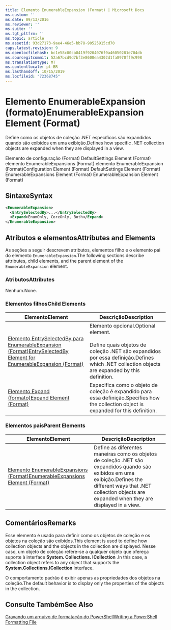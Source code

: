 ```yaml
---
title: Elemento EnumerableExpansion (Format) | Microsoft Docs
ms.custom: ''
ms.date: 09/13/2016
ms.reviewer: ''
ms.suite: ''
ms.tgt_pltfrm: ''
ms.topic: article
ms.assetid: 93d27173-9ae4-46e5-bb78-90525915cd70
caps.latest.revision: 9
ms.openlocfilehash: bc1e58c00ca8419f9204076f0a46050281e704db
ms.sourcegitcommit: 52a67bcd9d7bf3e8600ea4302d1fa8970ff9c998
ms.translationtype: MT
ms.contentlocale: pt-BR
ms.lasthandoff: 10/15/2019
ms.locfileid: "72368745"
---
```

# <a name="enumerableexpansion-element-format"></a><span data-ttu-id="b6fe2-102">Elemento EnumerableExpansion (formato)</span><span class="sxs-lookup"><span data-stu-id="b6fe2-102">EnumerableExpansion Element (Format)</span></span>

<span data-ttu-id="b6fe2-103">Define como os objetos de coleção .NET específicos são expandidos quando são exibidos em uma exibição.</span><span class="sxs-lookup"><span data-stu-id="b6fe2-103">Defines how specific .NET collection objects are expanded when they are displayed in a view.</span></span>

<span data-ttu-id="b6fe2-104">Elemento de configuração (Format) DefaultSettings Element (Format) elemento EnumerableExpansions (Format) elemento EnumerableExpansion (Format)</span><span class="sxs-lookup"><span data-stu-id="b6fe2-104">Configuration Element (Format) DefaultSettings Element (Format) EnumerableExpansions Element (Format) EnumerableExpansion Element (Format)</span></span>

## <a name="syntax"></a><span data-ttu-id="b6fe2-105">Sintaxe</span><span class="sxs-lookup"><span data-stu-id="b6fe2-105">Syntax</span></span>

```xml
<EnumerableExpansion>
  <EntrySelectedBy>...</EntrySelectedBy>
  <Expand>EnumOnly, CoreOnly, Both</Expand>
</EnumerableExpansion>
```

## <a name="attributes-and-elements"></a><span data-ttu-id="b6fe2-106">Atributos e elementos</span><span class="sxs-lookup"><span data-stu-id="b6fe2-106">Attributes and Elements</span></span>

<span data-ttu-id="b6fe2-107">As seções a seguir descrevem atributos, elementos filho e o elemento pai do elemento `EnumerableExpansion`.</span><span class="sxs-lookup"><span data-stu-id="b6fe2-107">The following sections describe attributes, child elements, and the parent element of the `EnumerableExpansion` element.</span></span>

### <a name="attributes"></a><span data-ttu-id="b6fe2-108">Atributos</span><span class="sxs-lookup"><span data-stu-id="b6fe2-108">Attributes</span></span>

<span data-ttu-id="b6fe2-109">Nenhum.</span><span class="sxs-lookup"><span data-stu-id="b6fe2-109">None.</span></span>

### <a name="child-elements"></a><span data-ttu-id="b6fe2-110">Elementos filhos</span><span class="sxs-lookup"><span data-stu-id="b6fe2-110">Child Elements</span></span>

|<span data-ttu-id="b6fe2-111">Elemento</span><span class="sxs-lookup"><span data-stu-id="b6fe2-111">Element</span></span>|<span data-ttu-id="b6fe2-112">Descrição</span><span class="sxs-lookup"><span data-stu-id="b6fe2-112">Description</span></span>|
|-------------|-----------------|
|[<span data-ttu-id="b6fe2-113">Elemento EntrySelectedBy para EnumerableExpansion (Format)</span><span class="sxs-lookup"><span data-stu-id="b6fe2-113">EntrySelectedBy Element for EnumerableExpansion (Format)</span></span>](./entryselectedby-element-for-enumerableexpansion-format.md)|<span data-ttu-id="b6fe2-114">Elemento opcional.</span><span class="sxs-lookup"><span data-stu-id="b6fe2-114">Optional element.</span></span><br /><br /> <span data-ttu-id="b6fe2-115">Define quais objetos de coleção .NET são expandidos por essa definição.</span><span class="sxs-lookup"><span data-stu-id="b6fe2-115">Defines which .NET collection objects are expanded by this definition.</span></span>|
|[<span data-ttu-id="b6fe2-116">Elemento Expand (formato)</span><span class="sxs-lookup"><span data-stu-id="b6fe2-116">Expand Element (Format)</span></span>](./expand-element-format.md)|<span data-ttu-id="b6fe2-117">Especifica como o objeto de coleção é expandido para essa definição.</span><span class="sxs-lookup"><span data-stu-id="b6fe2-117">Specifies how the collection object is expanded for this definition.</span></span>|

### <a name="parent-elements"></a><span data-ttu-id="b6fe2-118">Elementos pais</span><span class="sxs-lookup"><span data-stu-id="b6fe2-118">Parent Elements</span></span>

|<span data-ttu-id="b6fe2-119">Elemento</span><span class="sxs-lookup"><span data-stu-id="b6fe2-119">Element</span></span>|<span data-ttu-id="b6fe2-120">Descrição</span><span class="sxs-lookup"><span data-stu-id="b6fe2-120">Description</span></span>|
|-------------|-----------------|
|[<span data-ttu-id="b6fe2-121">Elemento EnumerableExpansions (Format)</span><span class="sxs-lookup"><span data-stu-id="b6fe2-121">EnumerableExpansions Element (Format)</span></span>](./enumerableexpansions-element-format.md)|<span data-ttu-id="b6fe2-122">Define as diferentes maneiras como os objetos de coleção .NET são expandidos quando são exibidos em uma exibição.</span><span class="sxs-lookup"><span data-stu-id="b6fe2-122">Defines the different ways that .NET collection objects are expanded when they are displayed in a view.</span></span>|

## <a name="remarks"></a><span data-ttu-id="b6fe2-123">Comentários</span><span class="sxs-lookup"><span data-stu-id="b6fe2-123">Remarks</span></span>

<span data-ttu-id="b6fe2-124">Esse elemento é usado para definir como os objetos de coleção e os objetos na coleção são exibidos.</span><span class="sxs-lookup"><span data-stu-id="b6fe2-124">This element is used to define how collection objects and the objects in the collection are displayed.</span></span> <span data-ttu-id="b6fe2-125">Nesse caso, um objeto de coleção refere-se a qualquer objeto que ofereça suporte à interface **System. Collections. ICollection** .</span><span class="sxs-lookup"><span data-stu-id="b6fe2-125">In this case, a collection object refers to any object that supports the  **System.Collections.ICollection** interface.</span></span>

<span data-ttu-id="b6fe2-126">O comportamento padrão é exibir apenas as propriedades dos objetos na coleção.</span><span class="sxs-lookup"><span data-stu-id="b6fe2-126">The default behavior is to display only the properties of the objects in the collection.</span></span>

## <a name="see-also"></a><span data-ttu-id="b6fe2-127">Consulte Também</span><span class="sxs-lookup"><span data-stu-id="b6fe2-127">See Also</span></span>

[<span data-ttu-id="b6fe2-128">Gravando um arquivo de formatação do PowerShell</span><span class="sxs-lookup"><span data-stu-id="b6fe2-128">Writing a PowerShell Formatting File</span></span>](./writing-a-powershell-formatting-file.md)
